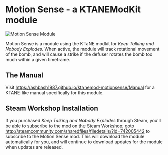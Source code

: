 # Motion Sense - a KTANEModKit module

![Motion Sense Module](https://ashbash1987.github.io/ktanemod-motionsense/Manual/img/Component.svg "Motion Sense Module")

Motion Sense is a module using the KTaNE modkit for _Keep Talking and Nobody Explodes_. When active, the module will track rotational movement of the bomb, and will cause a strike if the defuser rotates the bomb too much within a given timeframe.

## The Manual

Visit https://ashbash1987.github.io/ktanemod-motionsense/Manual for a KTANE-like manual specifically for this module.

## Steam Workshop Installation

If you purchased _Keep Talking and Nobody Explodes_ through Steam, you'll be able to subscribe to the mod on the Steam Workshop; goto http://steamcommunity.com/sharedfiles/filedetails/?id=742005442 to subscribe to the Motion Sense mod. This will download the module automatically for you, and will continue to download updates for the module when updates are released.

